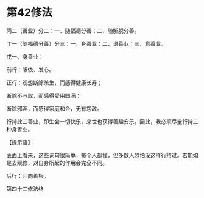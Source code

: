 # 第42修法

丙二（善业）分二：一、随福德分善；二、随解脱分善。

丁一（随福德分善）分三：一、身善业；二、语善业；三、意善业。

戊一、身善业：

前行：皈依、发心。

正行：观想断除杀生，而感得健康长寿；

断除不与取，而感得受用圆满；

断除邪淫，而感得家庭和合，无有怨敌。

行持此三善业，即生会一切快乐，来世也获得善趣安乐。因此，我必须尽量行持三种身善业。

【提示语】：

表面上看来，这些词句很简单，每个人都懂，但多数人恐怕没这样行持过。若能如是去观修，对自身所起的作用会完全不同。

后行：回向善根。

第四十二修法终

